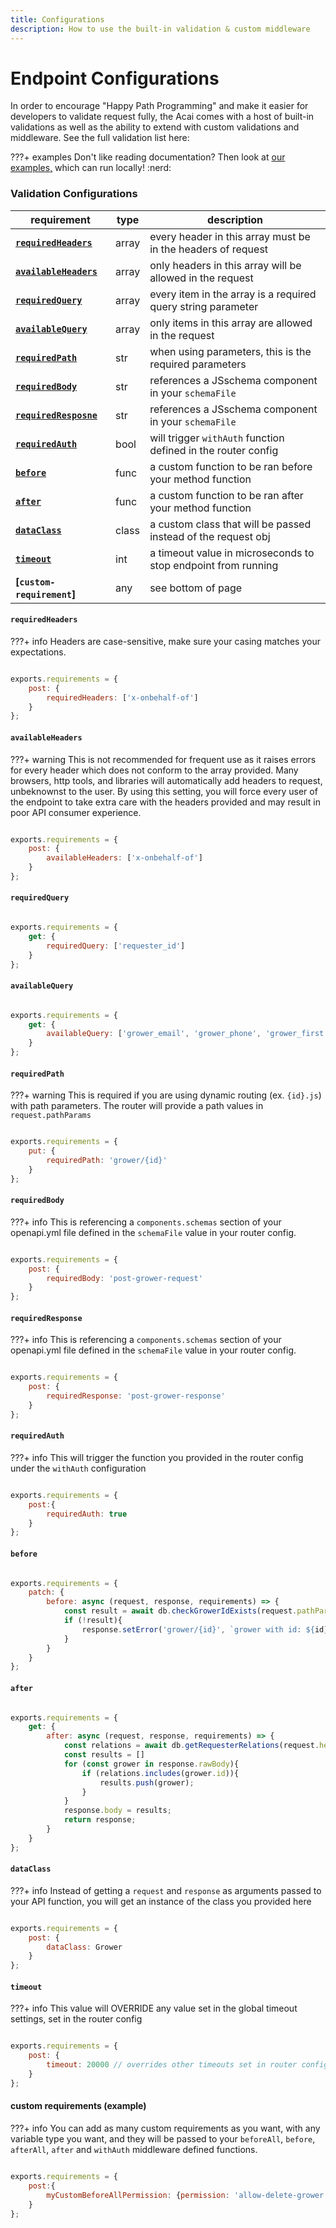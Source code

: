 ```yaml
---
title: Configurations
description: How to use the built-in validation & custom middleware
---
```


# Endpoint Configurations

In order to encourage "Happy Path Programming" and make it easier for developers to validate request fully, the Acai comes with a host of built-in validations as well as the ability to extend with custom validations and middleware. See the full validation list here:

???+ examples
    Don't like reading documentation? Then look at [our examples,](https://github.com/syngenta/acai-js-docs/blob/main/examples/apigateway) which can run locally! :nerd:

### Validation Configurations

| requirement                                                                                | type  | description                                                   |
|--------------------------------------------------------------------------------------------|-------|---------------------------------------------------------------|
| **[`requiredHeaders`]({{web.url}}/apigateway/endpoint/configurations/#requiredheaders)**   | array | every header in this array must be in the headers of request  |
| **[`availableHeaders`]({{web.url}}/apigateway/endpoint/configurations/#availableheaders)** | array | only headers in this array will be allowed in the request     |
| **[`requiredQuery`]({{web.url}}/apigateway/endpoint/configurations/#requiredquery)**       | array | every item in the array is a required query string parameter  |
| **[`availableQuery`]({{web.url}}/apigateway/endpoint/configurations/#availablequery)**     | array | only items in this array are allowed in the request           |
| **[`requiredPath`]({{web.url}}/apigateway/endpoint/configurations/#requiredpath)**         | str   | when using parameters, this is the required parameters        |
| **[`requiredBody`]({{web.url}}/apigateway/endpoint/configurations/#requiredbody)**         | str   | references a JSschema component in your `schemaFile`          |
| **[`requiredResposne`]({{web.url}}/apigateway/endpoint/configurations/#requiredResponse)** | str   | references a JSschema component in your `schemaFile`          |
| **[`requiredAuth`]({{web.url}}/apigateway/endpoint/configurations/#requiredauth)**         | bool  | will trigger `withAuth` function defined in the router config |
| **[`before`]({{web.url}}/apigateway/endpoint/configurations/#before)**                     | func  | a custom function to be ran before your method function       |
| **[`after`]({{web.url}}/apigateway/endpoint/configurations/#after)**                       | func  | a custom function to be ran after your method function        |
| **[`dataClass`]({{web.url}}/apigateway/endpoint/configurations/#dataclass)**               | class | a custom class that will be passed instead of the request obj |
| **[`timeout`]({{web.url}}/apigateway/endpoint/configurations/#timeout)**                   | int   | a timeout value in microseconds to stop endpoint from running |
| **[`custom-requirement`]**                                                                 | any   | see bottom of page                                            |

#### `requiredHeaders`

???+ info
    Headers are case-sensitive, make sure your casing matches your expectations.

```js

exports.requirements = {
    post: {
        requiredHeaders: ['x-onbehalf-of']
    }
};
```

#### `availableHeaders`

???+ warning
    This is not recommended for frequent use as it raises errors for every header which does not conform to the array provided. Many browsers, http tools, and libraries will automatically add headers to request, unbeknownst to the user. By using this setting, you will force every user of the endpoint to take extra care with the headers provided and may result in poor API consumer experience.

```js

exports.requirements = {
    post: {
        availableHeaders: ['x-onbehalf-of']
    }
};
```

#### `requiredQuery`

```js

exports.requirements = {
    get: {
        requiredQuery: ['requester_id']
    }
};
```

#### `availableQuery`

```js

exports.requirements = {
    get: {
        availableQuery: ['grower_email', 'grower_phone', 'grower_first', 'grower_last'],
    }
};
```

#### `requiredPath`

???+ warning
    This is required if you are using dynamic routing (ex. `{id}.js`) with path parameters. The router will provide a path values in `request.pathParams`

```js

exports.requirements = {
    put: {
        requiredPath: 'grower/{id}'
    }
};
```

#### `requiredBody`

???+ info
    This is referencing a `components.schemas` section of your openapi.yml file defined in the `schemaFile` value in your router config.

```js

exports.requirements = {
    post: {
        requiredBody: 'post-grower-request'
    }
};
```


#### `requiredResponse`

???+ info
    This is referencing a `components.schemas` section of your openapi.yml file defined in the `schemaFile` value in your router config.

```js

exports.requirements = {
    post: {
        requiredResponse: 'post-grower-response'
    }
};
```


#### `requiredAuth`

???+ info
    This will trigger the function you provided in the router config under the `withAuth` configuration

```js

exports.requirements = {
    post:{
        requiredAuth: true
    }
};
```

#### `before`

```js

exports.requirements = {
    patch: {
        before: async (request, response, requirements) => {
            const result = await db.checkGrowerIdExists(request.pathParams.id);
            if (!result){
                response.setError('grower/{id}', `grower with id: ${id} does not exist.`);
            }
        }
    }
};
```

#### `after`

```js

exports.requirements = {
    get: {
        after: async (request, response, requirements) => {
            const relations = await db.getRequesterRelations(request.headers['x-requester-id']);
            const results = []
            for (const grower in response.rawBody){
                if (relations.includes(grower.id)){
                    results.push(grower);
                }
            }
            response.body = results;
            return response;
        }
    }
};
```

#### `dataClass`

???+ info
    Instead of getting a `request` and `response` as arguments passed to your API function, you will get an instance of the class you provided here

```js

exports.requirements = {
    post: {
        dataClass: Grower
    }
};
```

#### `timeout`

???+ info
    This value will OVERRIDE any value set in the global timeout settings, set in the router config

```js

exports.requirements = {
    post: {
        timeout: 20000 // overrides other timeouts set in router config
    }
};
```

#### custom requirements (example)

???+ info
    You can add as many custom requirements as you want, with any variable type you want, and they will be passed to your `beforeAll`, `before`, `afterAll`, `after` and `withAuth` middleware defined functions.

```js

exports.requirements = {
    post:{
        myCustomBeforeAllPermission: {permission: 'allow-delete-grower'}
    }
};
```
